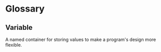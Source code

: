 # Glossary

## Variable

A named container for storing values to make a program's design more flexible.